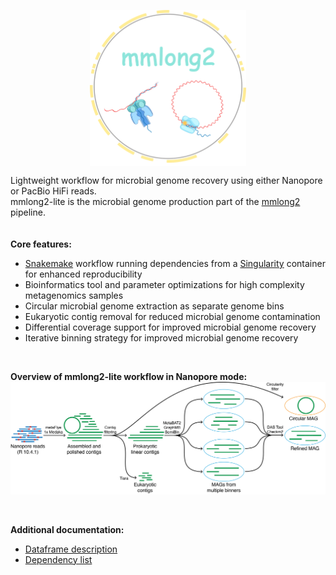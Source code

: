 <p align="center">
<img align="center" width="250" height="250" src="msc/mmlong2-lite-logo.png" alt="logo" style="zoom:100%;" />
</p>

Lightweight workflow for microbial genome recovery using either Nanopore or PacBio HiFi reads. <br/>
mmlong2-lite is the microbial genome production part of the [mmlong2](https://github.com/Serka-M/mmlong2) pipeline. <br/>
<br/>
<br/>
**Core features:**
* [Snakemake](https://snakemake.readthedocs.io) workflow running dependencies from a [Singularity](https://docs.sylabs.io/guides/latest/user-guide/) container for enhanced reproducibility
* Bioinformatics tool and parameter optimizations for high complexity metagenomics samples
* Circular microbial genome extraction as separate genome bins
* Eukaryotic contig removal for reduced microbial genome contamination
* Differential coverage support for improved microbial genome recovery
* Iterative binning strategy for improved microbial genome recovery
<br/>

**Overview of mmlong2-lite workflow in Nanopore mode:**
<img src="msc/mmlong-lite-wf.png" alt="mmlong2-lite-wf" style="zoom:100%;" />

<br/>

**Additional documentation:**
* [Dataframe description](msc/mmlong2-lite-dfs.md)
* [Dependency list](msc/mmlong2-lite-dep.md)
<br/>
